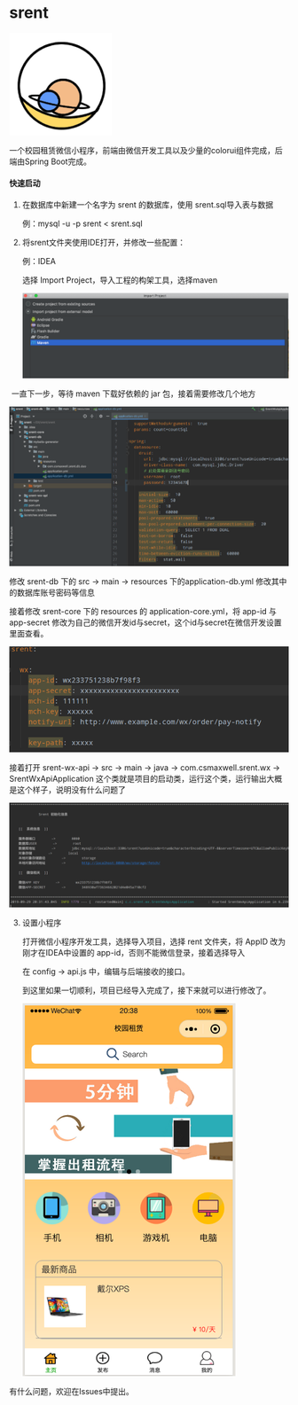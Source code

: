 # srent

<img src="images/logo.png" style="zoom:48%;" />

一个校园租赁微信小程序，前端由微信开发工具以及少量的colorui组件完成，后端由Spring Boot完成。

#### 快速启动

1. 在数据库中新建一个名字为 srent 的数据库，使用 srent.sql导入表与数据 

    例：mysql -u -p srent < srent.sql

2. 将srent文件夹使用IDE打开，并修改一些配置：

    例：IDEA

    选择 Import Project，导入工程的构架工具，选择maven

    ![](images/1.png)



​		一直下一步，等待 maven 下载好依赖的 jar 包，接着需要修改几个地方	

![](images/2.png)

修改 srent-db 下的 src -> main -> resources 下的application-db.yml 修改其中的数据库账号密码等信息

接着修改 srent-core 下的 resources 的 application-core.yml，将 app-id 与 app-secret 修改为自己的微信开发id与secret，这个id与secret在微信开发设置里面查看。

![](images/3.png)

接着打开 srent-wx-api -> src -> main -> java -> com.csmaxwell.srent.wx -> SrentWxApiApplication 这个类就是项目的启动类，运行这个类，运行输出大概是这个样子，说明没有什么问题了

![](images/4.png)



3. 设置小程序

    打开微信小程序开发工具，选择导入项目，选择 rent 文件夹，将 AppID 改为刚才在IDEA中设置的 app-id，否则不能微信登录，接着选择导入

    在 config -> api.js 中，编辑与后端接收的接口。

    到这里如果一切顺利，项目已经导入完成了，接下来就可以进行修改了。

    ![](images/5.png)

有什么问题，欢迎在Issues中提出。
